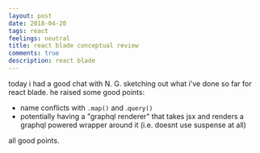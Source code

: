 ```yaml
---
layout: post
date: 2018-04-20
tags: react
feelings: neutral
title: react blade conceptual review
comments: true
description: react blade
---
```


today i had a good chat with N. G. sketching out what i've done so far for react blade. he raised some good points:

- name conflicts with `.map()` and .`query()`
- potentially having a "graphql renderer" that takes jsx and renders a graphql powered wrapper around it (i.e. doesnt use suspense at all)

all good points.

